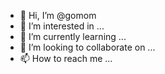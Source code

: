- 👋 Hi, I’m @gomom
- 👀 I’m interested in ...
- 🌱 I’m currently learning ...
- 💞️ I’m looking to collaborate on ...
- 📫 How to reach me ...

<!---
gomom/gomom is a ✨ special ✨ repository because its `README.md` (this file) appears on your GitHub profile.
You can click the Preview link to take a look at your changes.
--->
